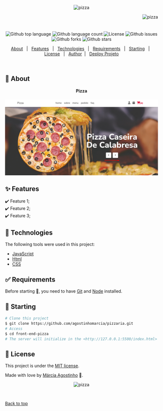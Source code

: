 <p align="center">
   <img src="https://media.giphy.com/media/aArNhJKRUbPhaqe0Ea/giphy.gif" alt="pizza" width="350"/>
</p>

<p align="right">
   <img src="https://media.giphy.com/media/9HTu0L9WXbwf6/giphy.gif" alt="pizza" width="180"/>
</p>




<h1 align="center"></h1>

<p align="center">
  <img alt="Github top language" src="https://img.shields.io/github/languages/top/agostinhomarcia/front-end-pizza?color=DC143C">

  <img alt="Github language count" src="https://img.shields.io/github/languages/count/agostinhomarcia/pizzaria?color=DC143C">

  <!-- <img alt="Repository size" src="https://img.shields.io/agostinhomarcia/jogo-da-velha?color=008B8B"> -->

  <img alt="License" src="https://img.shields.io/github/license/agostinhomarcia/pizzaria?color=DC143C">

   <img alt="Github issues" src="https://img.shields.io/github/issues/agostinhomarcia/pizzaria?color=DC143C" /> 

   <img alt="Github forks" src="https://img.shields.io/github/forks/agostinhomarcia/pizzaria?color=DC143C" /> 

   <img alt="Github stars" src="https://img.shields.io/github/stars/agostinhomarcia/pizzaria?color=DC143C" /> 
</p>


<p align="center">
  <a href="#dart-about">About</a> &#xa0; | &#xa0; 
  <a href="#sparkles-features">Features</a> &#xa0; | &#xa0;
  <a href="#rocket-technologies">Technologies</a> &#xa0; | &#xa0;
  <a href="#white_check_mark-requirements">Requirements</a> &#xa0; | &#xa0;
  <a href="#checkered_flag-starting">Starting</a> &#xa0; | &#xa0;
  <a href="#memo-license">License</a> &#xa0; | &#xa0;
  <a href="https://github.com/agostinhomarcia" target="_blank">Author</a>&#xa0; | &#xa0
  <a href="https://starlit-belekoy-9f40c0.netlify.app/" target="_blank" rel="noopener noreferrer">Deploy Projeto</a>
</p>

<br>

## :dart: About ##


<h4 align="center"> Pizza</h4>

<p align="center">
 <img src="src/img/pizza1.png" alt="coffe" width="850"/>
</p>


## :sparkles: Features ##

:heavy_check_mark: Feature 1;\
:heavy_check_mark: Feature 2;\
:heavy_check_mark: Feature 3;

## :rocket: Technologies ##

The following tools were used in this project:


- [JavaScript](https://developer.mozilla.org/pt-BR/docs/Web/JavaScript) 
- [Html](https://developer.mozilla.org/pt-BR/docs/Web/HTML/Element/html/)  
- [CSS](https://developer.mozilla.org/pt-BR/docs/Web/CSS)  


## :white_check_mark: Requirements ##

Before starting :checkered_flag:, you need to have [Git](https://git-scm.com) and [Node](https://nodejs.org/en/) installed.

## :checkered_flag: Starting ##


```bash
# Clone this project
$ git clone https://github.com/agostinhomarcia/pizzaria.git
# Access
$ cd front-end-pizza
# The server will initialize in the <http://127.0.0.1:5500/index.html>
```


## :memo: License ##


This project is under the [MIT license](./License).

Made with love by [Márcia Agostinho](https://github.com/agostinhomarcia) 🚀.




<p align="center">
   <img src="https://media.giphy.com/media/rUyzvyzURjPqem8mBM/giphy.gif" alt="pizza" width="350"/>
</p>

&#xa0;

<a href="#top">Back to top </a>